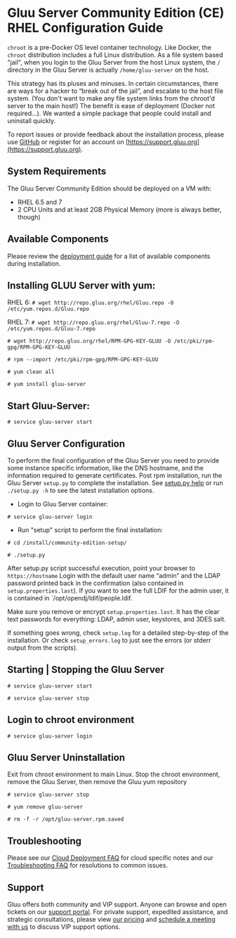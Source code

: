# Gluu Server Community Edition (CE) RHEL Configuration Guide

`chroot` is a pre-Docker OS level container technology. Like Docker, the
`chroot` distribution includes a full Linux distribution. As a file
system based "jail", when you login to the Gluu Server from the host
Linux system, the `/` directory in the Gluu Server is actually
`/home/gluu-server` on the host.

This strategy has its pluses and minuses. In certain circumstances,
there are ways for a hacker to “break out of the jail”, and escalate to
the host file system. (You don't want to make any file system links from
the chroot'd server to the main host!) The benefit is ease of deployment
(Docker not required...). We wanted a simple package that people could
install and uninstall quickly.

To report issues or provide feedback about the installation process,
please use
[GitHub](https://github.com/GluuFederation/community-edition-setup/issues)
or register for an account on
[https://support.gluu.org](https://support.gluu.org).

## System Requirements

The Gluu Server Community Edition should be deployed on a VM with:

* RHEL 6.5 and 7
* 2 CPU Units and at least 2GB Physical Memory (more is always better, though)

## Available Components

Please review the [deployment guide](./index.md) for a list of available
components during installation.

## Installing GLUU Server with yum:

 RHEL 6:
`# wget http://repo.gluu.org/rhel/Gluu.repo -O /etc/yum.repos.d/Gluu.repo`

 RHEL 7:
`# wget http://repo.gluu.org/rhel/Gluu-7.repo -O /etc/yum.repos.d/Gluu-7.repo`

`# wget http://repo.gluu.org/rhel/RPM-GPG-KEY-GLUU -O /etc/pki/rpm-gpg/RPM-GPG-KEY-GLUU`

`# rpm --import /etc/pki/rpm-gpg/RPM-GPG-KEY-GLUU`

`# yum clean all`

`# yum install gluu-server`

## Start Gluu-Server: 

`# service gluu-server start`

## Gluu Server Configuration

To perform the final configuration of the Gluu Server you need to
provide some instance specific information, like the DNS hostname, and
the information required to generate certificates. Post rpm
installation, run the Gluu Server `setup.py` to complete the
installation.  See [setup.py help](./setup_py.md) or run `./setup.py -h`
to see the latest installation options.

* Login to Gluu Server container: 

`# service gluu-server login`

* Run "setup" script to perform the final installation: 

`# cd /install/community-edition-setup/`

`# ./setup.py`


After setup.py script successful execution, point your browser to
`https://hostname` Login with the default user name “admin” and the LDAP
password printed back in the confirmation (also contained in
`setup.properties.last`). If you want to see the full LDIF for the admin
user, it is contained in `/opt/opendj/ldif/people.ldif.

Make sure you remove or encrypt `setup.properties.last`. It has the
clear text passwords for everything: LDAP, admin user, keystores, and
3DES salt.

If something goes wrong, check `setup.log` for a detailed step-by-step
of the installation. Or check `setup_errors.log` to just see the errors
(or stderr output from the scripts).

<!--
If you want to script the installation of the Gluu Server, user the `-f` option or just save the 
properties file as `setup.properties` and it will be automatically detected. Also use the `-n` option 
to suppress the interactive confirmation to proceed. For example, to re-run the last installation:

`./setup.py -n -f setup.properties.last`
-->

## Starting | Stopping the Gluu Server

`# service gluu-server start`

`# service gluu-server stop`

## Login to chroot environment

`# service gluu-server login`

## Gluu Server Uninstallation

Exit from chroot environment to main Linux. Stop the chroot environment, remove the Gluu Server,
then remove the Gluu yum repository

`# service gluu-server stop`

`# yum remove gluu-server`

`# rm -f -r /opt/gluu-server.rpm.saved`

<!--
or 

`# rpm -e Gluu-Server-Repo-2.0-0.el6.x86_64`
-->

## Troubleshooting
Please see our [Cloud Deployment FAQ](../../faq/cloud-faq.md) for cloud
specific notes and our [Troubleshooting
FAQ](../../faq/troubleshooting.md) for resolutions to common issues.

## Support
Gluu offers both community and VIP support. Anyone can browse and open
tickets on our [support portal](http://support.gluu.org). For private
support, expedited assistance, and strategic consultations, please view
[our pricing](http://gluu.org/pricing) and [schedule a meeting with
us](http://gluu.org/booking) to discuss VIP support options.
